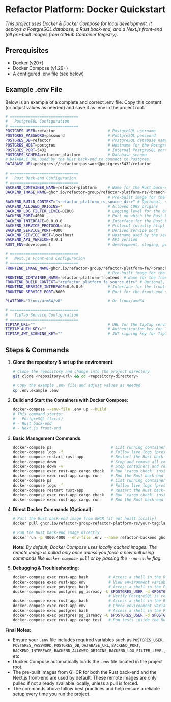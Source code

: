 # Refactor Platform: Docker Quickstart

*This project uses Docker & Docker Compose for local development. It deploys a PostgreSQL database, a Rust back-end, and a Next.js front-end (all pre-built images from GitHub Container Registry).*

## Prerequisites

- Docker (v20+)
- Docker Compose (v1.29+)
- A configured .env file (see below)

## Example .env File

Below is an example of a complete and correct .env file. Copy this content (or adjust values as needed) and save it as .env in the project root.

```bash
# ==============================
#   PostgreSQL Configuration
# ==============================
POSTGRES_USER=refactor                       # PostgreSQL username
POSTGRES_PASSWORD=password                   # PostgreSQL password
POSTGRES_DB=refactor                         # PostgreSQL database name
POSTGRES_HOST=postgres                       # Hostname for the PostgreSQL container (set in docker-compose)
POSTGRES_PORT=5432                           # Internal PostgreSQL port
POSTGRES_SCHEMA=refactor_platform            # Database schema
# DATABASE_URL used by the Rust back-end to connect to Postgres
DATABASE_URL=postgres://refactor:password@postgres:5432/refactor

# ==============================
#   Rust Back-end Configuration
# ==============================
BACKEND_CONTAINER_NAME=refactor-platform     # Name for the Rust back-end container
BACKEND_IMAGE_NAME=ghcr.io/refactor-group/refactor-platform-rs/<branch-name>:latest
                                             # Pre-built image for the Rust back-end from GHCR
BACKEND_BUILD_CONTEXT="<refactor_platform_rs_source_dir>" # Optional, set to build locally and shorten $BACKEND_IMAGE_NAME
BACKEND_ALLOWED_ORIGINS=*                    # Allowed CORS origins
BACKEND_LOG_FILTER_LEVEL=DEBUG               # Logging level for the back-end
BACKEND_PORT=4000                            # Port on which the Rust back-end listens
BACKEND_INTERFACE=0.0.0.0                    # Interface for the Rust back-end
BACKEND_SERVICE_PROTOCOL=http                # Protocol (usually http)
BACKEND_SERVICE_PORT=4000                    # Derived service port
BACKEND_SERVICE_HOST=localhost               # Hostname used by the service
BACKEND_API_VERSION=0.0.1                    # API version
RUST_ENV=development                         # development, staging, production

# ==============================
#   Next.js Front-end Configuration
# ==============================
FRONTEND_IMAGE_NAME=ghcr.io/refactor-group/refactor-platform-fe/<branch-name>:latest
                                             # Pre-built image for the Next.js front-end from GHCR
FRONTEND_CONTAINER_NAME=refactor-platform-frontend  # Name for the front-end container
FRONTEND_BUILD_CONTEXT="<refactor_platform_fe_source_dir>" # Optional, set to build locally and shorten $FRONTEND_IMAGE_NAME
FRONTEND_SERVICE_INTERFACE=0.0.0.0           # Interface for the front-end service
FRONTEND_SERVICE_PORT=3000                   # Port for the front-end service

PLATFORM="linux/arm64/v8"                    # Or linux/amd64

# ==============================
#   TipTap Service Configuration
# ==============================
TIPTAP_URL=""                                # URL for the TipTap service
TIPTAP_AUTH_KEY=""                           # Authentication key for TipTap
TIPTAP_JWT_SIGNING_KEY=""                    # JWT signing key for TipTap
```

## Steps & Commands

1. **Clone the repository & set up the environment:**

   ```bash
   # Clone the repository and change into the project directory
   git clone <repository-url> && cd <repository-directory>

   # Copy the example .env file and adjust values as needed
   cp .env.example .env
   ```

1. **Build and Start the Containers with Docker Compose:**

   ```bash
   docker-compose --env-file .env up --build
   # This command starts:
   # - PostgreSQL (local)
   # - Rust back-end
   # - Next.js front-end
   ```

1. **Basic Management Commands:**

   ```bash
   docker-compose ps                          # List running containers
   docker-compose logs -f                     # Follow live logs (press Ctrl+C to exit)
   docker-compose restart rust-app            # Restart the Rust back-end container
   docker-compose down                        # Stop and remove all containers and networks
   docker-compose down -v                     # Stop containers and remove volumes for a fresh start
   docker-compose exec rust-app cargo check   # Run 'cargo check' inside the Rust back-end container
   docker-compose exec rust-app cargo run     # Run the Rust back-end application
   docker-compose ps                          # List running containers
   docker-compose logs -f                     # Follow live logs (press Ctrl+C to exit)
   docker-compose restart rust-app            # Restart the Rust back-end container
   docker-compose exec rust-app cargo check   # Run 'cargo check' inside the Rust back-end container
   docker-compose exec rust-app cargo run     # Run the Rust back-end application
   ```

1. **Direct Docker Commands (Optional):**

   ```bash
   # Pull the Rust back-end image from GHCR (if not built locally)
   docker pull ghcr.io/refactor-group/refactor-platform-rs/your-tag:latest  # Replace 'your-tag' as needed

   # Run the Rust back-end image directly
   docker run -p 4000:4000 --env-file .env --name refactor-backend ghcr.io/refactor-group/refactor-platform-rs/your-tag:latest
   ```

   **Note:** *By default, Docker Compose uses locally cached images. The remote image is pulled only once unless you force a new pull using commands like `docker-compose pull` or by passing the `--no-cache` flag.*

1. **Debugging & Troubleshooting:**

   ```bash
   docker-compose exec rust-app bash         # Access a shell in the Rust back-end container
   docker-compose exec rust-app env          # View environment variables in the Rust back-end container
   docker-compose exec postgres bash         # Access a shell in the PostgreSQL container
   docker-compose exec postgres pg_isready -U $POSTGRES_USER -d $POSTGRES_DB  
                                             # Verify PostgreSQL is ready
   docker-compose exec rust-app bash         # Access a shell in the Rust back-end container
   docker-compose exec rust-app env          # Check environment variables inside the rust-app container
   docker-compose exec postgres bash         # Access a shell in the PostgreSQL container for troubleshooting
   docker-compose exec postgres pg_isready -U $POSTGRES_USER -d $POSTGRES_DB  # Verify PostgreSQL is ready
   docker-compose exec rust-app cargo test   # Run tests inside the Rust back-end container
   ```

**Final Notes:**

- Ensure your `.env` file includes required variables such as `POSTGRES_USER`, `POSTGRES_PASSWORD`, `POSTGRES_DB`, `DATABASE_URL`, `BACKEND_PORT`, `BACKEND_INTERFACE`, `BACKEND_ALLOWED_ORIGINS`, `BACKEND_LOG_FILTER_LEVEL`, etc.
- Docker Compose automatically loads the `.env` file located in the project root.
- The pre-built images from GHCR for both the Rust back-end and the Next.js front-end are used by default. These remote images are only pulled if not already available locally, unless a pull is forced.
- The commands above follow best practices and help ensure a reliable setup every time you run the project.
